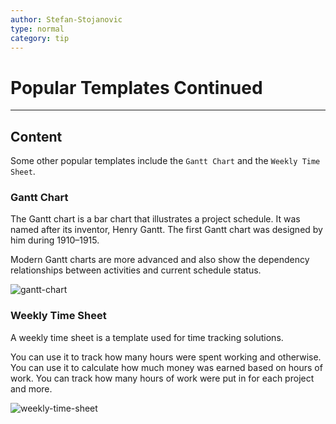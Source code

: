 ```yaml
---
author: Stefan-Stojanovic
type: normal
category: tip
---
```


# Popular Templates Continued


---

## Content

Some other popular templates include the `Gantt Chart` and the `Weekly Time Sheet`.

### Gantt Chart

The Gantt chart is a bar chart that illustrates a project schedule. It was named after its inventor, Henry Gantt. The first Gantt chart was designed by him during 1910–1915. 

Modern Gantt charts are more advanced and also show the dependency relationships between activities and current schedule status.

![gantt-chart](https://img.enkipro.com/663c6e4a7a8250cad08dac465e6620ab.png)

### Weekly Time Sheet

A weekly time sheet is a template used for time tracking solutions.

You can use it to track how many hours were spent working and otherwise. You can use it to calculate how much money was earned based on hours of work. You can track how many hours of work were put in for each project and more.

![weekly-time-sheet](https://img.enkipro.com/fafdbec1aa54710ad784604b2a1c7aab.png)
